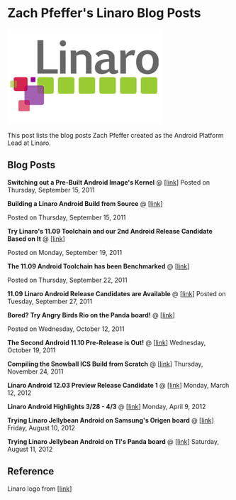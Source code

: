 # Zach Pfeffer's Linaro Blog Posts

![linaro_logo_1](linaro_logo_1.png)

This post lists the blog posts Zach Pfeffer created as the Android Platform Lead at Linaro.

## Blog Posts

**Switching out a Pre-Built Android Image's Kernel** @ \[[link](http://www.linaro.org/blog/switching-out-a-pre-built-android-images-kernel/)\] Posted on Thursday, September 15, 2011

**Building a Linaro Android Build from Source** @ \[[link](http://www.linaro.org/blog/building-a-linaro-android-build-from-source/)\]

Posted on Thursday, September 15, 2011

**Try Linaro's 11.09 Toolchain and our 2nd Android Release Candidate Based on It** @ \[[link](http://www.linaro.org/blog/try-linaros-11-09-toolchain-and-our-2nd-android-release-candidate-based-on-it/)\]

Posted on Monday, September 19, 2011

**The 11.09 Android Toolchain has been Benchmarked** @ \[[link](http://www.linaro.org/blog/the-11-09-android-toolchain-has-been-benchmarked/)\]

Posted on Thursday, September 22, 2011

**11.09 Linaro Android Release Candidates are Available** @ \[[link](http://www.linaro.org/blog/11-09-linaro-android-release-candidates-are-available/)\] Posted on Tuesday, September 27, 2011

**Bored? Try Angry Birds Rio on the Panda board!** @ \[[link](http://www.linaro.org/blog/angry-birds-panda-board/)\]

Posted on Wednesday, October 12, 2011

**The Second Android 11.10 Pre-Release is Out!** @ \[[link](http://www.linaro.org/blog/second-android-11-10-pre-release/)\] Wednesday, October 19, 2011

**Compiling the Snowball ICS Build from Scratch** @ \[[link](http://www.linaro.org/blog/compiling-the-snowball-ics-build-from-scratch/)\] Thursday, November 24, 2011

**Linaro Android 12.03 Preview Release Candidate 1** @ \[[link](http://www.linaro.org/blog/linaro-android-12-03-preview-release-candidate-1/)\] Monday, March 12, 2012

**Linaro Android Highlights 3/28 - 4/3** @ \[[link](http://www.linaro.org/blog/linaro-android-highlights-328-43/)\] Monday, April 9, 2012

**Trying Linaro Jellybean Android on Samsung's Origen board** @ \[[link](http://www.linaro.org/blog/trying-the-jellybean-on-samsungs-origen-board/)\] Friday, August 10, 2012

**Trying Linaro Jellybean Android on TI's Panda board** @ \[[link](http://www.linaro.org/blog/trying-linaro-jellybean-android-on-tis-panda-board/)\] Saturday, August 11, 2012

## Reference

Linaro logo from \[[link](http://en.wikipedia.org/wiki/Linaro)\]